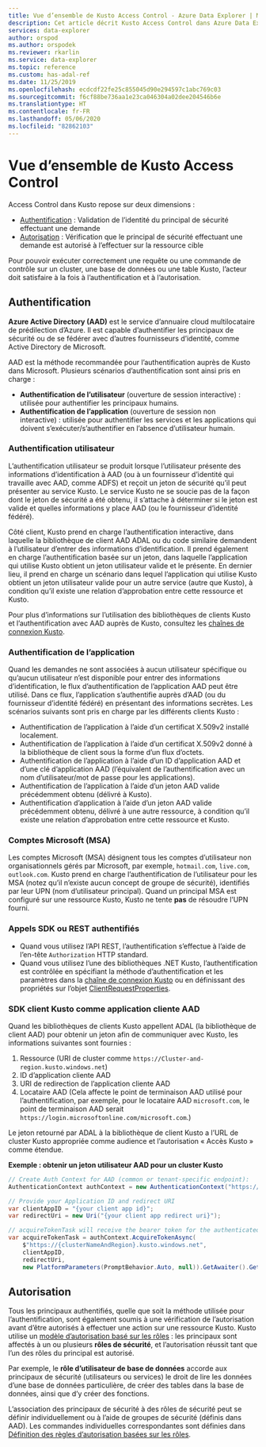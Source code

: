 ```yaml
---
title: Vue d’ensemble de Kusto Access Control - Azure Data Explorer | Microsoft Docs
description: Cet article décrit Kusto Access Control dans Azure Data Explorer.
services: data-explorer
author: orspod
ms.author: orspodek
ms.reviewer: rkarlin
ms.service: data-explorer
ms.topic: reference
ms.custom: has-adal-ref
ms.date: 11/25/2019
ms.openlocfilehash: ecdcdf22fe25c855045d90e294597c1abc769c03
ms.sourcegitcommit: f6cf88be736aa1e23ca046304a02dee204546b6e
ms.translationtype: HT
ms.contentlocale: fr-FR
ms.lasthandoff: 05/06/2020
ms.locfileid: "82862103"
---
```

# <a name="kusto-access-control-overview"></a>Vue d’ensemble de Kusto Access Control

Access Control dans Kusto repose sur deux dimensions :
* [Authentification](#authentication) : Validation de l’identité du principal de sécurité effectuant une demande
* [Autorisation](#authorization) : Vérification que le principal de sécurité effectuant une demande est autorisé à l’effectuer sur la ressource cible

Pour pouvoir exécuter correctement une requête ou une commande de contrôle sur un cluster, une base de données ou une table Kusto, l’acteur doit satisfaire à la fois à l’authentification et à l’autorisation.

## <a name="authentication"></a>Authentification


**Azure Active Directory (AAD)** est le service d’annuaire cloud multilocataire de prédilection d’Azure. Il est capable d’authentifier les principaux de sécurité ou de se fédérer avec d’autres fournisseurs d’identité, comme Active Directory de Microsoft.

AAD est la méthode recommandée pour l’authentification auprès de Kusto dans Microsoft. Plusieurs scénarios d’authentification sont ainsi pris en charge :
* **Authentification de l’utilisateur** (ouverture de session interactive) : utilisée pour authentifier les principaux humains.
* **Authentification de l’application** (ouverture de session non interactive) : utilisée pour authentifier les services et les applications qui doivent s’exécuter/s’authentifier en l’absence d’utilisateur humain.

### <a name="user-authentication"></a>Authentification utilisateur
L’authentification utilisateur se produit lorsque l’utilisateur présente des informations d’identification à AAD (ou à un fournisseur d’identité qui travaille avec AAD, comme ADFS) et reçoit un jeton de sécurité qu’il peut présenter au service Kusto. Le service Kusto ne se soucie pas de la façon dont le jeton de sécurité a été obtenu, il s’attache à déterminer si le jeton est valide et quelles informations y place AAD (ou le fournisseur d’identité fédéré).

Côté client, Kusto prend en charge l’authentification interactive, dans laquelle la bibliothèque de client AAD ADAL ou du code similaire demandent à l’utilisateur d’entrer des informations d’identification. Il prend également en charge l’authentification basée sur un jeton, dans laquelle l’application qui utilise Kusto obtient un jeton utilisateur valide et le présente. En dernier lieu, il prend en charge un scénario dans lequel l’application qui utilise Kusto obtient un jeton utilisateur valide pour un autre service (autre que Kusto), à condition qu’il existe une relation d’approbation entre cette ressource et Kusto.

Pour plus d’informations sur l’utilisation des bibliothèques de clients Kusto et l’authentification avec AAD auprès de Kusto, consultez les [chaînes de connexion Kusto](../../api/connection-strings/kusto.md).

### <a name="application-authentication"></a>Authentification de l’application
Quand les demandes ne sont associées à aucun utilisateur spécifique ou qu’aucun utilisateur n’est disponible pour entrer des informations d’identification, le flux d’authentification de l’application AAD peut être utilisé. Dans ce flux, l’application s’authentifie auprès d’AAD (ou du fournisseur d’identité fédéré) en présentant des informations secrètes. Les scénarios suivants sont pris en charge par les différents clients Kusto :

* Authentification de l’application à l’aide d’un certificat X.509v2 installé localement.
* Authentification de l’application à l’aide d’un certificat X.509v2 donné à la bibliothèque de client sous la forme d’un flux d’octets.
* Authentification de l’application à l’aide d’un ID d’application AAD et d’une clé d’application AAD (l’équivalent de l’authentification avec un nom d’utilisateur/mot de passe pour les applications).
* Authentification de l’application à l’aide d’un jeton AAD valide précédemment obtenu (délivré à Kusto).
* Authentification d’application à l’aide d’un jeton AAD valide précédemment obtenu, délivré à une autre ressource, à condition qu’il existe une relation d’approbation entre cette ressource et Kusto.


### <a name="microsoft-accounts-msas"></a>Comptes Microsoft (MSA)
Les comptes Microsoft (MSA) désignent tous les comptes d’utilisateur non organisationnels gérés par Microsoft, par exemple, `hotmail.com`, `live.com`, `outlook.com`.
Kusto prend en charge l’authentification de l’utilisateur pour les MSA (notez qu’il n’existe aucun concept de groupe de sécurité), identifiés par leur UPN (nom d’utilisateur principal).
Quand un principal MSA est configuré sur une ressource Kusto, Kusto ne tente **pas** de résoudre l’UPN fourni.

### <a name="authenticated-sdk-or-rest-calls"></a>Appels SDK ou REST authentifiés
* Quand vous utilisez l’API REST, l’authentification s’effectue à l’aide de l’en-tête `Authorization` HTTP standard.
* Quand vous utilisez l’une des bibliothèques .NET Kusto, l’authentification est contrôlée en spécifiant la méthode d’authentification et les paramètres dans la [chaîne de connexion Kusto](../../api/connection-strings/kusto.md) ou en définissant des propriétés sur l’objet [ClientRequestProperties](https://kusto.azurewebsites.net/docs/api/request-properties.html).

### <a name="kusto-client-sdk-as-an-aad-client-application"></a>SDK client Kusto comme application cliente AAD
Quand les bibliothèques de clients Kusto appellent ADAL (la bibliothèque de client AAD) pour obtenir un jeton afin de communiquer avec Kusto, les informations suivantes sont fournies :

1. Ressource (URI de cluster comme `https://Cluster-and-region.kusto.windows.net`)
2. ID d’application cliente AAD
3. URI de redirection de l’application cliente AAD
4. Locataire AAD (Cela affecte le point de terminaison AAD utilisé pour l’authentification, par exemple, pour le locataire AAD `microsoft.com`, le point de terminaison AAD serait `https://login.microsoftonline.com/microsoft.com`.)

Le jeton retourné par ADAL à la bibliothèque de client Kusto a l’URL de cluster Kusto appropriée comme audience et l’autorisation « Accès Kusto » comme étendue.

**Exemple : obtenir un jeton utilisateur AAD pour un cluster Kusto**
```csharp
// Create Auth Context for AAD (common or tenant-specific endpoint):
AuthenticationContext authContext = new AuthenticationContext("https://login.microsoftonline.com/{AAD TenantID or name}");

// Provide your Application ID and redirect URI
var clientAppID = "{your client app id}";
var redirectUri = new Uri("{your client app redirect uri}");

// acquireTokenTask will receive the bearer token for the authenticated user
var acquireTokenTask = authContext.AcquireTokenAsync(
    $"https://{clusterNameAndRegion}.kusto.windows.net",
    clientAppID,
    redirectUri,
    new PlatformParameters(PromptBehavior.Auto, null)).GetAwaiter().GetResult();
```


## <a name="authorization"></a>Autorisation

Tous les principaux authentifiés, quelle que soit la méthode utilisée pour l’authentification, sont également soumis à une vérification de l’autorisation avant d’être autorisés à effectuer une action sur une ressource Kusto.
Kusto utilise un [modèle d’autorisation basé sur les rôles](role-based-authorization.md) : les principaux sont affectés à un ou plusieurs **rôles de sécurité**, et l’autorisation réussit tant que l’un des rôles du principal est autorisé.

Par exemple, le **rôle d’utilisateur de base de données** accorde aux principaux de sécurité (utilisateurs ou services) le droit de lire les données d’une base de données particulière, de créer des tables dans la base de données, ainsi que d’y créer des fonctions.

L’association des principaux de sécurité à des rôles de sécurité peut se définir individuellement ou à l’aide de groupes de sécurité (définis dans AAD). Les commandes individuelles correspondantes sont définies dans [Définition des règles d’autorisation basées sur les rôles](../security-roles.md).
